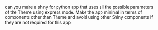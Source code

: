 can you make a shiny for python app that uses all the possible parameters of the Theme using express mode.
Make the app minimal in terms of components other than Theme and avoid using other Shiny components if they are not required for this app
